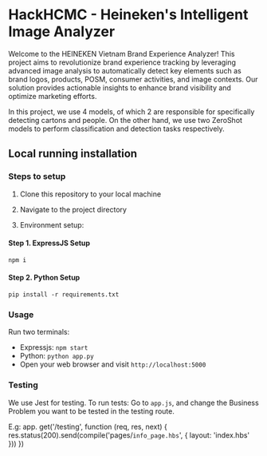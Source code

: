 # HackHCMC - Heineken's Intelligent Image Analyzer
Welcome to the HEINEKEN Vietnam Brand Experience Analyzer! This project aims to revolutionize brand experience tracking by leveraging advanced image analysis to automatically detect key elements such as brand logos, products, POSM, consumer activities, and image contexts. Our solution provides actionable insights to enhance brand visibility and optimize marketing efforts.

In this project, we use 4 models, of which 2 are responsible for specifically detecting cartons and people. On the other hand, we use two ZeroShot models to perform classification and detection tasks respectively.

## Local running installation

### Steps to setup
1. Clone this repository to your local machine

2. Navigate to the project directory

3. Environment setup:

#### Step 1. ExpressJS Setup
```npm i```
#### Step 2. Python Setup
```pip install -r requirements.txt```

### Usage
Run two terminals:
-  Expressjs: ```npm start```
-  Python: ```python app.py```
-  Open your web browser and visit ```http://localhost:5000```

### Testing
We use Jest for testing. To run tests: Go to ```app.js```, and change the Business Problem you want to be tested in the testing route.

E.g: 
app. get('/testing', function (req, res, next) {
    res.status(200).send(compile('pages/```info_page.hbs```', {
        layout: 'index.hbs'
    }))
})

